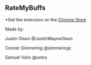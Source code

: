 ## RateMyBuffs

*Get the extension on the <a href="https://chrome.google.com/webstore/detail/ratemybuffs/acmpjoojinfcfpamnhnmkmpfipmagige?hl=en-US">Chrome Store</a>

Made by:  

Justin Olson @JustinWayneOlson  

Conner Simmering @simmeringc  

Samuel Volin @untra  

